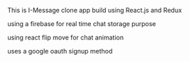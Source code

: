 This is I-Message clone app build using React.js and Redux

using a firebase for real time chat storage purpose

using react flip move for chat animation

uses a google oauth signup method
